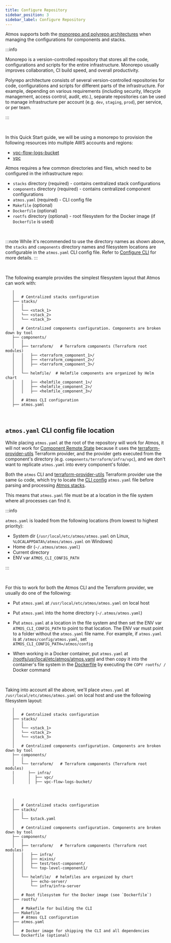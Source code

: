 ```yaml
---
title: Configure Repository
sidebar_position: 3
sidebar_label: Configure Repository
---
```


Atmos supports both the [monorepo and polyrepo architectures](https://en.wikipedia.org/wiki/Monorepo) when managing the configurations for components
and stacks.

:::info

Monorepo is a version-controlled repository that stores all the code, configurations and scripts for the entire infrastructure.
Monorepo usually improves collaboration, CI build speed, and overall productivity.

Polyrepo architecture consists of several version-controlled repositories for code, configurations and scripts for different parts of the
infrastructure. For example, depending on various requirements (including security, lifecycle management, access control, audit, etc.), separate
repositories can be used to manage infrastructure per account (e.g. `dev`, `staging`, `prod`), per service, or per team.

:::

<br/>

In this Quick Start guide, we will be using a monorepo to provision the following resources into multiple AWS accounts and regions:

- [vpc-flow-logs-bucket](https://github.com/cloudposse/atmos/tree/master/examples/complete/components/terraform/infra/vpc-flow-logs-bucket)
- [vpc](https://github.com/cloudposse/atmos/tree/master/examples/complete/components/terraform/infra/vpc)

Atmos requires a few common directories and files, which need to be configured in the infrastructure repo:

- `stacks` directory (required) - contains centralized stack configurations
- `components` directory (required) - contains centralized component configurations
- `atmos.yaml` (required) - CLI config file
- `Makefile` (optional)
- `Dockerfile` (optional)
- `rootfs` directory (optional) - root filesystem for the Docker image (if `Dockerfile` is used)

<br/>

:::note
While it's recommended to use the directory names as shown above, the `stacks` and `components` directory names and filesystem locations are
configurable in the `atmos.yaml` CLI config file. Refer to [Configure CLI](/quick-start/configure-cli) for more details.
:::

<br/>

The following example provides the simplest filesystem layout that Atmos can work with:

```console
   │  
   │   # Centralized stacks configuration
   ├── stacks/
   │   │
   │   └── <stack_1>
   │   └── <stack_2>
   │   └── <stack_3>
   │  
   │   # Centralized components configuration. Components are broken down by tool
   ├── components/
   │   │
   │   ├── terraform/   # Terraform components (Terraform root modules)
   │   │   ├── <terraform_component_1>/
   │   │   ├── <terraform_component_2>/
   │   │   ├── <terraform_component_3>/
   │   │
   │   └── helmfile/  # Helmfile components are organized by Helm chart
   │   │   ├── <helmfile_component_1>/
   │   │   ├── <helmfile_component_2>/
   │   │   ├── <helmfile_component_3>/
   │
   │   # Atmos CLI configuration
   ├── atmos.yaml
```

<br/>

## `atmos.yaml` CLI config file location

While placing `atmos.yaml` at the root of the repository will work for Atmos, it will not work
for [Component Remote State](/core-concepts/components/remote-state) because it uses
the [terraform-provider-utils](https://github.com/cloudposse/terraform-provider-utils) Terraform provider, and the provider gets executed from the
component's directory (e.g. `components/terraform/infra/vpc`), and we don't want to replicate `atmos.yaml` into every component's folder.

Both the `atmos` CLI and [terraform-provider-utils](https://github.com/cloudposse/terraform-provider-utils) Terraform provider use the same `Go` code,
which try to locate the [CLI config](/cli/configuration) `atmos.yaml` file before parsing and processing [Atmos stacks](/core-concepts/stacks).

This means that `atmos.yaml` file must be at a location in the file system where all processes can find it.

:::info

`atmos.yaml` is loaded from the following locations (from lowest to highest priority):

- System dir (`/usr/local/etc/atmos/atmos.yaml` on Linux, `%LOCALAPPDATA%/atmos/atmos.yaml` on Windows)
- Home dir (`~/.atmos/atmos.yaml`)
- Current directory
- ENV var `ATMOS_CLI_CONFIG_PATH`

:::

<br/>

For this to work for both the Atmos CLI and the Terraform provider, we usually do one of the following:

- Put `atmos.yaml` at `/usr/local/etc/atmos/atmos.yaml` on local host

- Put `atmos.yaml` into the home directory (`~/.atmos/atmos.yaml`)

- Put `atmos.yaml` at a location in the file system and then set the ENV var `ATMOS_CLI_CONFIG_PATH` to point to that location. The ENV var must
  point to a folder without the `atmos.yaml` file name. For example, if `atmos.yaml` is at `/atmos/config/atmos.yaml`,
  set `ATMOS_CLI_CONFIG_PATH=/atmos/config`

- When working in a Docker container, put `atmos.yaml`
  at [/rootfs/usr/local/etc/atmos/atmos.yaml](https://github.com/cloudposse/atmos/blob/master/examples/complete/rootfs/usr/local/etc/atmos/atmos.yaml)
  and then copy it into the container's file system in the [Dockerfile](https://github.com/cloudposse/atmos/blob/master/examples/complete/Dockerfile)
  by executing the `COPY rootfs/ /` Docker command

<br/>

Taking into account all the above, we'll place `atmos.yaml` at `/usr/local/etc/atmos/atmos.yaml` on local host and use the following filesystem
layout:

```console
   │  
   │   # Centralized stacks configuration
   ├── stacks/
   │   │
   │   └── <stack_1>
   │   └── <stack_2>
   │   └── <stack_3>
   │  
   │   # Centralized components configuration. Components are broken down by tool
   ├── components/
   │   │
   │   └── terraform/   # Terraform components (Terraform root modules)
   |      ├── infra/
   │      │  ├── vpc/
   │      │  ├── vpc-flow-logs-bucket/
```

<br/>

```console
   │  
   │   # Centralized stacks configuration
   ├── stacks/
   │   │
   │   └── $stack.yaml
   │  
   │   # Centralized components configuration. Components are broken down by tool
   ├── components/
   │   │
   │   ├── terraform/   # Terraform components (Terraform root modules)
   │   │   ├── infra/
   │   │   ├── mixins/
   │   │   ├── test/test-component/
   │   │   └── top-level-component1/
   │   │
   │   └── helmfile/  # helmfiles are organized by chart
   │       ├── echo-server/
   │       └── infra/infra-server
   │  
   │   # Root filesystem for the Docker image (see `Dockerfile`)
   ├── rootfs/
   │
   │   # Makefile for building the CLI
   ├── Makefile
   │   # Atmos CLI configuration
   ├── atmos.yaml
   │  
   │   # Docker image for shipping the CLI and all dependencies
   └── Dockerfile (optional)
```
